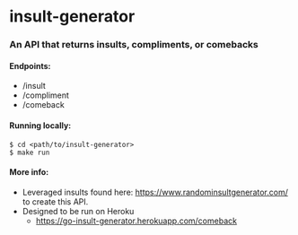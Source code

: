 # insult-generator

### An API that returns insults, compliments, or comebacks

#### Endpoints:
- /insult
- /compliment 
- /comeback

#### Running locally:
```
$ cd <path/to/insult-generator>
$ make run
```


#### More info:
- Leveraged insults found here: https://www.randominsultgenerator.com/ to create this API.
- Designed to be run on Heroku
  - https://go-insult-generator.herokuapp.com/comeback
